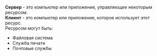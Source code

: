 **Сервер** - это компьютер или приложение, управляющее некоторым ресурсом.  
**Клиент** - это компьютер или приложение, которое использует этот ресурс.  
Ресурсом могут быть:
- Файловая система
- Служба печати
- Почтовые службы